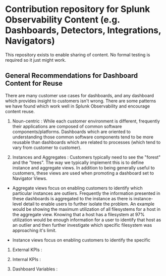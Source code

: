 # Contribution repository for Splunk Observability Content (e.g. Dashboards, Detectors, Integrations, Navigators)

This repository exists to enable sharing of content. No formal testing is
required so it just might work.

## General Recommendations for Dashboard Content for Reuse

There are many customer use cases for dashboards, and any dashboard which provides
insight to customers isn't wrong. There are some patterns we have found which
work well in Splunk Observability and encourage content reuse.

1. Noun-centric : While each customer environment is different, frequently their
applications are composed of common software components/platforms. Dashboards
which are oriented to understanding those common software components tend to be
more reusable than dashboards which are related to processes (which tend to vary
from customer to customer).

1. Instances and Aggregates : Customers typically need to see the "forest" and
the "trees". The way we typically implement this is to define instance and
aggregate views. In addition to being generally useful to customers, these
views are used when promoting a dashboard set to Navigator Views.

  * Aggregate views focus on enabling customers to identify which particular
  instances are outliers. Frequently the information presented in these
  dashboards is aggregated to the instance as there is instance-level detail to
  enable users to further isolate the problem. An example would be showing the
  maximum utilization of all filesystems for a host in the aggregate view.
  Knowing that a host has a filesystem at 97% utilization would be enough
  information for a user to identify that host as an outlier and then further
  investigate which specific filesystem was approaching it's limit.

  * Instance views focus on enabling customers to identify the specific

1. External KPIs :

1. Internal KPIs :

1. Dashboard Variables :
